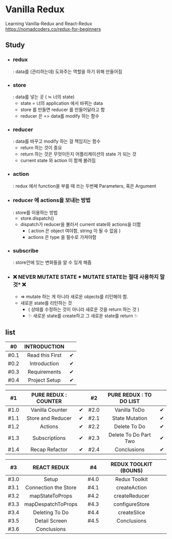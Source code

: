 # Vanilla Redux

Learning Vanilla-Redux and React-Redux </br>
<https://nomadcoders.co/redux-for-beginners>

## Study

<ul>
    <li>
        <h3>redux</h3>
           : data를 (관리하는데) 도와주는 역할을 하기 위해 만들어짐
    </li>
    <li>
        <h3>store</h3>
            : data를 넣는 곳 ( ≒ 너의 state)
        <ul>
            <li> state = 너의 application 에서 바뀌는 data</li>
            <li> store 를 만들면 reducer 를 만들어달라고 함 </li>
            <li> reducer 은 => data를 modify 하는 함수 </li>
        </ul>
    </li>
    <li>
        <h3>reducer</h3>
            : data를 바꾸고 modify 하는 걸 책임지는 함수
        <ul>
            <li> return 하는 것이 중요 </li>
            <li> return 하는 것은 무엇이든지 어플리케이션의 state 가 되는 것 </li>
            <li> current state 와 action 이 함께 불려짐 </li>
        </ul>
    </li>
    <li>
        <h3>action</h3>
            : redux 에서 function을 부를 때 쓰는 두번째 Parameters, 혹은 Argument
    </li>
    <li>
        <h3>reducer 에 actions을 보내는 방법</h3>
            : store를 이용하는 방법
        <ul>
            <li> store.dispatch() </li>
            <li>
                dispatch가 reducer을 불러서 current state와 actions을 더함
                <ul>
                    <li> ( action 은 object 여야함, string 이 될 수 없음 ) </li>
                    <li> actions 은 type 을 필수로 가져야함 </li>
                </ul>
            </li>
        </ul>
    </li>
    <li>
        <h3>subscribe</h3>
            : store안에 있는 변화들을 알 수 있게 해줌
    </li>
     <li>
        <h3>❌ NEVER MUTATE STATE * MUTATE STATE는 절대 사용하지 말것* ❌</h3>
        <ul>
            <li> => mutate 하는 게 아니라 새로운 objects를 리턴해야 함. </li>
            <li>
                새로운 state를 리턴하는 것
                <ul>
                    <li> ( 상태를 수정하는 것이 아니라 새로운 것을 return 하는 것 ) </li>
                    <li> ✨ 새로운 state를 create하고 그 새로운 state를 return ✨ </li>
                </ul>
            </li>
        </ul>
    </li>
</ul>

## list

|  #0  |  INTRODUCTION   |     |
| :--: | :-------------: | :-: |
| #0.1 | Read this First |  ✔  |
| #0.2 |  Introduction   |  ✔  |
| #0.3 |  Requirements   |  ✔  |
| #0.4 |  Project Setup  |  ✔  |

|  #1  | PURE REDUX : COUNTER |     |  #2  | PURE REDUX : TO DO LIST |     |
| :--: | :------------------: | :-: | :--: | :---------------------: | :-: |
| #1.0 |   Vanilla Counter    |  ✔  | #2.0 |      Vanilla ToDo       |  ✔  |
| #1.1 |  Store and Reducer   |  ✔  | #2.1 |     State Mutation      |  ✔  |
| #1.2 |       Actions        |  ✔  | #2.2 |      Delete To Do       |  ✔  |
| #1.3 |    Subscriptions     |  ✔  | #2.3 |  Delete To Do Part Two  |  ✔  |
| #1.4 |    Recap Refactor    |  ✔  | #2.4 |       Conclusions       |  ✔  |

|  #3  |     REACT REDUX      |     |  #4  | REDUX TOOLKIT (BOUNS) |     |
| :--: | :------------------: | :-: | :--: | :-------------------: | :-: |
| #3.0 |        Setup         |     | #4.0 |     Redux Toolkit     |     |
| #3.1 | Connection the Store |     | #4.1 |     createAction      |     |
| #3.2 |   mapStateToProps    |     | #4.2 |     createReducer     |     |
| #3.3 |  mapDespatchToProps  |     | #4.3 |    configureStore     |     |
| #3.4 |    Deleting To Do    |     | #4.4 |      createSlice      |     |
| #3.5 |    Detail Screen     |     | #4.5 |      Conclusions      |     |
| #3.6 |     Conclusions      |     |
